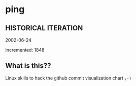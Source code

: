 # ping

## HISTORICAL ITERATION
2002-06-24

Incremented: 1848

## What is this?? 
Linux skills to hack the github commit visualization chart `;-)`

